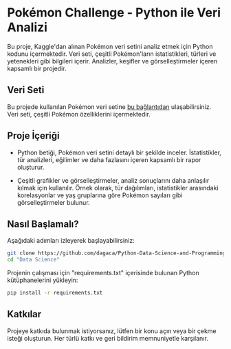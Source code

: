 # Pokémon Challenge - Python ile Veri Analizi
Bu proje, Kaggle'dan alınan Pokémon veri setini analiz etmek için Python kodunu içermektedir. Veri seti, çeşitli Pokémon'ların istatistikleri, türleri ve yetenekleri gibi bilgileri içerir. Analizler, keşifler ve görselleştirmeler içeren kapsamlı bir projedir.

## Veri Seti
Bu projede kullanılan Pokémon veri setine [bu bağlantıdan](https://www.kaggle.com/datasets/terminus7/pokemon-challenge) ulaşabilirsiniz. Veri seti, çeşitli Pokémon özelliklerini içermektedir.

## Proje İçeriği
- Python betiği, Pokémon veri setini detaylı bir şekilde inceler. İstatistikler, tür analizleri, eğilimler ve daha fazlasını içeren kapsamlı bir rapor oluşturur.

- Çeşitli grafikler ve görselleştirmeler, analiz sonuçlarını daha anlaşılır kılmak için kullanılır. Örnek olarak, tür dağılımları, istatistikler arasındaki korelasyonlar ve yaş gruplarına göre Pokémon sayıları gibi görselleştirmeler bulunur.

## Nasıl Başlamalı?
Aşağıdaki adımları izleyerek başlayabilirsiniz:

```bash
git clone https://github.com/dagaca/Python-Data-Science-and-Programming.git
cd "Data Science"
```

Projenin çalışması için "requirements.txt" içerisinde bulunan Python kütüphanelerini yükleyin:

```bash
pip install -r requirements.txt
```

## Katkılar
Projeye katkıda bulunmak istiyorsanız, lütfen bir konu açın veya bir çekme isteği oluşturun. Her türlü katkı ve geri bildirim memnuniyetle karşılanır.
